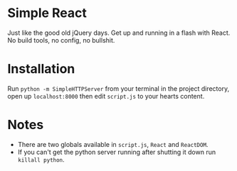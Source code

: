 # Simple React

Just like the good old jQuery days. Get up and running in a flash with React. No build tools, no config, no bullshit.

# Installation

Run `python -m SimpleHTTPServer` from your terminal in the project directory, open up `localhost:8000` then edit `script.js` to your hearts content.

# Notes

- There are two globals available in `script.js`, `React` and `ReactDOM`.
- If you can't get the python server running after shutting it down run `killall python`.

